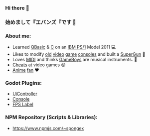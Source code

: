 ### Hi there 👋
### 始めまして『エバンズ『です 👋

### About me:
- Learned [QBasic](https://en.wikipedia.org/wiki/QBasic) & [C](https://en.wikipedia.org/wiki/The_C_Programming_Language) on an [IBM PS/1](https://en.wikipedia.org/wiki/IBM_PS/1) Model 2011 :computer:
- Likes to modify [old](https://en.wikipedia.org/wiki/TurboGrafx-16) [video](https://en.wikipedia.org/wiki/Super_Nintendo_Entertainment_System) [game](https://en.wikipedia.org/wiki/Sega_Saturn) [consoles](https://en.wikipedia.org/wiki/Nintendo_Entertainment_System) and built a [SuperGun](https://en.wikipedia.org/wiki/SuperGun) :space_invader:
- Loves [MIDI](https://en.wikipedia.org/wiki/MIDI) and thinks [GameBoys](https://en.wikipedia.org/wiki/Game_Boy) are musical instruments.  :musical_keyboard:
- [Cheats](https://imhex.werwolv.net/) at video games :expressionless:
- [A](https://en.wikipedia.org/wiki/Mobile_Suit_Gundam)[ni](https://en.wikipedia.org/wiki/Neon_Genesis_Evangelion)[me](https://typemoon.fandom.com/wiki/Fate_series) [fan](https://en.touhouwiki.net/wiki/Touhou_Wiki) :heart:

### Godot Plugins:
- [UiController](https://github.com/AtomicSponge/godot-plugin-ui-controller)
- [Console](https://github.com/AtomicSponge/godot-plugin-console)
- [FPS Label](https://github.com/AtomicSponge/godot-plugin-fps-label)

### NPM Repository (Scripts & Libraries):
- <https://www.npmjs.com/~spongex>
